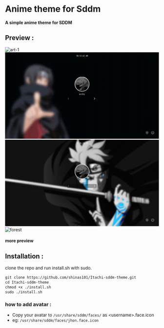 # Anime theme for Sddm

**A simple anime theme for SDDM**

## Preview :
![art-1](Preview/art-1.png)
![itachi](Preview/itachi-preview.png)
![baruto](Preview/baruto-preview.png)
![forest](Preview/forest.png)

#### more preview 

## Installation :

clone the repo and run install.sh with sudo.
```
git clone https://github.com/shinas101/Itachi-sddm-theme.git
cd Itachi-sddm-theme
chmod +x ./install.sh
sudo ./install.sh

```
### how to add avatar :
- Copy your avatar to `/usr/share/sddm/faces/` as \<username\>.face.icon
-   eg: `/usr/share/sddm/faces/jhon.face.icon`
<!---https://github.com/shinas101
